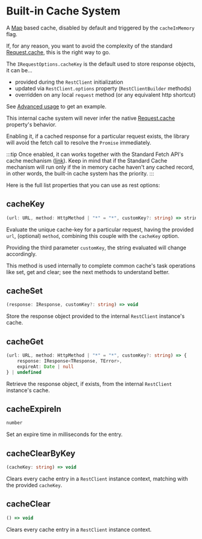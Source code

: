 # Built-in Cache System

A [Map](https://developer.mozilla.org/en-US/docs/Web/JavaScript/Reference/Global_Objects/Map) based cache, disabled by default and triggered by the `cacheInMemory` flag.

If, for any reason, you want to avoid the complexity of the standard [Request.cache](https://developer.mozilla.org/en-US/docs/Web/API/Request/cache), this is the right way to go.

The `IRequestOptions.cacheKey` is the default used to store response objects, it can be...

 * provided during the `RestClient` initialization
 * updated via `RestClient.options` property (`RestClientBuilder` methods)
 * overridden on any local `request` method (or any equivalent http shortcut)

See [Advanced usage](/guide/functional#in-memory-cache-system) to get an example.

This internal cache system will never infer the native [Request.cache](https://developer.mozilla.org/en-US/docs/Web/API/Request/cache) property's behavior.

Enabling it, if a cached response for a particular request exists, the library will avoid the fetch call to resolve the `Promise` immediately.

:::tip
Once enabled, it can works together with the Standard Fetch API's cache mechanism ([link](https://developer.mozilla.org/en-US/docs/Web/API/Request/cache)). Keep in mind that if the Standard Cache mechanism will run only if the in memory cache haven't any cached record, in other words, the built-in cache system has the priority.
:::

Here is the full list properties that you can use as rest options:

## cacheKey

```ts
(url: URL, method: HttpMethod | "*" = "*", customKey?: string) => string
```

Evaluate the unique cache-key for a particular request, having the provided `url`, (optional) `method`, combining this couple with the `cacheKey` option.

Providing the third parameter `customKey`, the string evaluated will change accordingly.

This method is used internally to complete common cache's task operations like set, get and clear; see the next methods to understand better.

## cacheSet

```ts
(response: IResponse, customKey?: string) => void
```

Store the response object provided to the internal `RestClient` instance's cache.

## cacheGet

```ts
(url: URL, method: HttpMethod | "*" = "*", customKey?: string) => {
	response: IResponse<TResponse, TError>,
	expireAt: Date | null
} | undefined
```

Retrieve the response object, if exists, from the internal `RestClient` instance's cache.

## cacheExpireIn

```ts
number
```

Set an expire time in milliseconds for the entry.

## cacheClearByKey

```ts
(cacheKey: string) => void
```

Clears every cache entry in a `RestClient` instance context, matching with the provided `cacheKey`.

## cacheClear

```ts
() => void
```

Clears every cache entry in a `RestClient` instance context.
